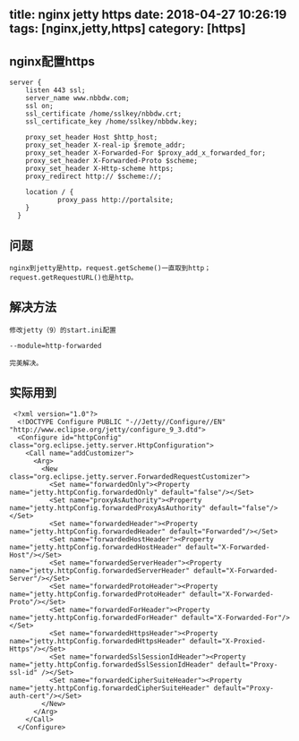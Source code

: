 title: nginx jetty https
date: 2018-04-27 10:26:19
tags: [nginx,jetty,https]
category: [https]
---
## nginx配置https
    server {
        listen 443 ssl;
        server_name www.nbbdw.com;
        ssl on;
        ssl_certificate /home/sslkey/nbbdw.crt;
        ssl_certificate_key /home/sslkey/nbbdw.key;

        proxy_set_header Host $http_host;
        proxy_set_header X-real-ip $remote_addr;
        proxy_set_header X-Forwarded-For $proxy_add_x_forwarded_for;
        proxy_set_header X-Forwarded-Proto $scheme;
        proxy_set_header X-Http-scheme https;
        proxy_redirect http:// $scheme://;

        location / {
                proxy_pass http://portalsite;
        }
      }

## 问题
    nginx到jetty是http，request.getScheme()一直取到http；request.getRequestURL()也是http。

## 解决方法

    修改jetty（9）的start.ini配置

    --module=http-forwarded

    完美解决。

## 实际用到

     <?xml version="1.0"?>
      <!DOCTYPE Configure PUBLIC "-//Jetty//Configure//EN" "http://www.eclipse.org/jetty/configure_9_3.dtd">
      <Configure id="httpConfig" class="org.eclipse.jetty.server.HttpConfiguration">
        <Call name="addCustomizer">
          <Arg>
            <New class="org.eclipse.jetty.server.ForwardedRequestCustomizer">
              <Set name="forwardedOnly"><Property name="jetty.httpConfig.forwardedOnly" default="false"/></Set>
              <Set name="proxyAsAuthority"><Property name="jetty.httpConfig.forwardedProxyAsAuthority" default="false"/></Set>
              <Set name="forwardedHeader"><Property name="jetty.httpConfig.forwardedHeader" default="Forwarded"/></Set>
              <Set name="forwardedHostHeader"><Property name="jetty.httpConfig.forwardedHostHeader" default="X-Forwarded-Host"/></Set>
              <Set name="forwardedServerHeader"><Property name="jetty.httpConfig.forwardedServerHeader" default="X-Forwarded-Server"/></Set>
              <Set name="forwardedProtoHeader"><Property name="jetty.httpConfig.forwardedProtoHeader" default="X-Forwarded-Proto"/></Set>
              <Set name="forwardedForHeader"><Property name="jetty.httpConfig.forwardedForHeader" default="X-Forwarded-For"/></Set>
              <Set name="forwardedHttpsHeader"><Property name="jetty.httpConfig.forwardedHttpsHeader" default="X-Proxied-Https"/></Set>
              <Set name="forwardedSslSessionIdHeader"><Property name="jetty.httpConfig.forwardedSslSessionIdHeader" default="Proxy-ssl-id" /></Set>
              <Set name="forwardedCipherSuiteHeader"><Property name="jetty.httpConfig.forwardedCipherSuiteHeader" default="Proxy-auth-cert"/></Set>
            </New>
          </Arg>
        </Call>
      </Configure>